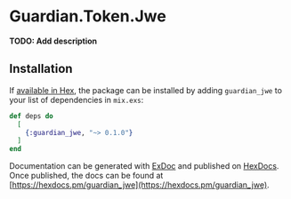 # Guardian.Token.Jwe

**TODO: Add description**

## Installation

If [available in Hex](https://hex.pm/docs/publish), the package can be installed
by adding `guardian_jwe` to your list of dependencies in `mix.exs`:

```elixir
def deps do
  [
    {:guardian_jwe, "~> 0.1.0"}
  ]
end
```

Documentation can be generated with [ExDoc](https://github.com/elixir-lang/ex_doc)
and published on [HexDocs](https://hexdocs.pm). Once published, the docs can
be found at [https://hexdocs.pm/guardian_jwe](https://hexdocs.pm/guardian_jwe).

